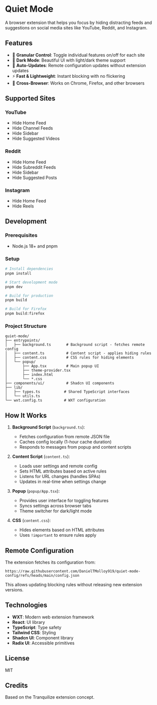 # Quiet Mode

A browser extension that helps you focus by hiding distracting feeds and suggestions on social media sites like YouTube, Reddit, and Instagram.

## Features

- 🎯 **Granular Control**: Toggle individual features on/off for each site
- 🌙 **Dark Mode**: Beautiful UI with light/dark theme support
- 🔄 **Auto-Updates**: Remote configuration updates without extension updates
- ⚡ **Fast & Lightweight**: Instant blocking with no flickering
- 🦊 **Cross-Browser**: Works on Chrome, Firefox, and other browsers

## Supported Sites

### YouTube
- Hide Home Feed
- Hide Channel Feeds
- Hide Sidebar
- Hide Suggested Videos

### Reddit
- Hide Home Feed
- Hide Subreddit Feeds
- Hide Sidebar
- Hide Suggested Posts

### Instagram
- Hide Home Feed
- Hide Reels

## Development

### Prerequisites

- Node.js 18+ and pnpm

### Setup

```bash
# Install dependencies
pnpm install

# Start development mode
pnpm dev

# Build for production
pnpm build

# Build for Firefox
pnpm build:firefox
```

### Project Structure

```
quiet-mode/
├── entrypoints/
│   ├── background.ts       # Background script - fetches remote config
│   ├── content.ts          # Content script - applies hiding rules
│   ├── content.css         # CSS rules for hiding elements
│   └── popup/
│       ├── App.tsx         # Main popup UI
│       ├── theme-provider.tsx
│       ├── index.html
│       └── *.css
├── components/ui/          # Shadcn UI components
├── lib/
│   ├── types.ts           # Shared TypeScript interfaces
│   └── utils.ts
└── wxt.config.ts          # WXT configuration
```

## How It Works

1. **Background Script** (`background.ts`):
   - Fetches configuration from remote JSON file
   - Caches config locally (1-hour cache duration)
   - Responds to messages from popup and content scripts

2. **Content Script** (`content.ts`):
   - Loads user settings and remote config
   - Sets HTML attributes based on active rules
   - Listens for URL changes (handles SPAs)
   - Updates in real-time when settings change

3. **Popup** (`popup/App.tsx`):
   - Provides user interface for toggling features
   - Syncs settings across browser tabs
   - Theme switcher for dark/light mode

4. **CSS** (`content.css`):
   - Hides elements based on HTML attributes
   - Uses `!important` to ensure rules apply

## Remote Configuration

The extension fetches its configuration from:
```
https://raw.githubusercontent.com/DanielTMolloy919/quiet-mode-config/refs/heads/main/config.json
```

This allows updating blocking rules without releasing new extension versions.

## Technologies

- **WXT**: Modern web extension framework
- **React**: UI library
- **TypeScript**: Type safety
- **Tailwind CSS**: Styling
- **Shadcn UI**: Component library
- **Radix UI**: Accessible primitives

## License

MIT

## Credits

Based on the Tranquilize extension concept.
